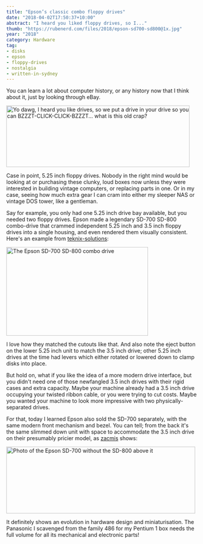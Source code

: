 ```yaml
---
title: "Epson’s classic combo floppy drives"
date: "2018-04-02T17:50:37+10:00"
abstract: "I heard you liked floppy drives, so I..."
thumb: "https://rubenerd.com/files/2018/epson-sd700-sd800@1x.jpg"
year: "2018"
category: Hardware 
tag:
- disks
- epson
- floppy-drives
- nostalgia
- written-in-sydney
---
```

You can learn a lot about computer history, or any history now that I think about it, just by looking through eBay.

<p><img src="https://rubenerd.com/files/2018/xzibit-drives@1x.jpg" srcset="https://rubenerd.com/files/2018/xzibit-drives@1x.jpg 1x, https://rubenerd.com/files/2018/xzibit-drives@2x.jpg 2x" alt="Yo dawg, I heard you like drives, so we put a drive in your drive so you can BZZZT-CLICK-CLICK-BZZZT... what is this old crap?" style="width:485px; height:163px;" /></p>

Case in point, 5.25 inch floppy drives. Nobody in the right mind would be looking at or purchasing these clunky, loud boxes now unless they were interested in building vintage computers, or replacing parts in one. Or in my case, seeing how much extra gear I can cram into either my sleeper NAS or vintage DOS tower, like a gentleman.

Say for example, you only had one 5.25 inch drive bay available, but you needed two floppy drives. Epson made a legendary SD-700 SD-800 combo-drive that crammed independent 5.25 inch and 3.5 inch floppy drives into a single housing, and even rendered them visually consistent. Here's an example from [teknix-solutions]\:

<p><img src="https://rubenerd.com/files/2018/epson-sd700-sd800@1x.jpg" srcset="https://rubenerd.com/files/2018/epson-sd700-sd800@1x.jpg 1x, https://rubenerd.com/files/2018/epson-sd700-sd800@2x.jpg 2x" alt="The Epson SD-700 SD-800 combo drive" style="width:375px; height:235px;" /></p>

I love how they matched the cutouts like that. And also note the eject button on the lower 5.25 inch unit to match the 3.5 inch drive; other 5.25 inch drives at the time had levers which either rotated or lowered down to clamp disks into place.

But hold on, what if you like the idea of a more modern drive interface, but you didn't need one of those newfangled 3.5 inch drives with their rigid cases and extra capacity. Maybe your machine already had a 3.5 inch drive occupying your twisted ribbon cable, or you were trying to cut costs. Maybe you wanted your machine to look more impressive with two physically-separated drives.

For that, today I learned Epson also sold the SD-700 separately, with the same modern front mechanism and bezel. You can tell; from the back it's the same slimmed down unit with space to accommodate the 3.5 inch drive on their presumably pricier model, as [zacmis] shows:

<p><img src="https://rubenerd.com/files/2018/epson-sd700@1x.jpg" srcset="https://rubenerd.com/files/2018/epson-sd700@1x.jpg 1x, https://rubenerd.com/files/2018/epson-sd700@2x.jpg 2x" alt="Photo of the Epson SD-700 without the SD-800 above it" style="width:500px; height:177px" /></p>

It definitely shows an evolution in hardware design and miniaturisation. The Panasonic I scavenged from the family 486 for my Pentium 1 box needs the full volume for all its mechanical and electronic parts!

[teknix-solutions]: https://www.ebay.com/itm/Epson-SD-800-SD-700-3-5-5-25-Combo-Dual-Internal-Floppy-Disk-Drive/123048839981 "eBay listing: Epson SD-800 / SD-700 3.5 inch & 5.25 inch Combo Dual Internal Floppy Disk Drive"
[zacmis]:https://www.ebay.com/itm/Epson-SD-700-5-25-5-1-4-1-2M-Internal-Floppy-Disk-Drive/123007514382 "eBay listing: Epson SD-700 5.25 inch 5 1/4 1.2M Internal Floppy Disk Drive"
